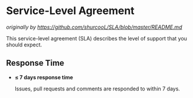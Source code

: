 # Service-Level Agreement

*originally by https://github.com/shurcooL/SLA/blob/master/README.md*

This service-level agreement (SLA) describes the level of support that you should expect.

## Response Time

-	**≤ 7 days response time**

	Issues, pull requests and comments are responded to within 7 days.